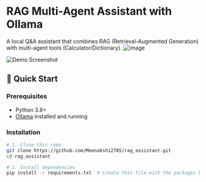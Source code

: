 # RAG Multi-Agent Assistant with Ollama

A local Q&A assistant that combines RAG (Retrieval-Augmented Generation) with multi-agent tools (Calculator/Dictionary).
![image](https://github.com/user-attachments/assets/b8fb6d05-3412-4bfc-9a0a-9a0473c2d44e)


![Demo Screenshot](https://via.placeholder.com/600x400?text=Streamlit+Interface+Preview)

## 🚀 Quick Start

### Prerequisites
- Python 3.8+
- [Ollama](https://ollama.ai/) installed and running

### Installation
```bash
# 1. Clone this repo
git clone https://github.com/Meenakshi2705/rag_assistant.git
cd rag_assistant

# 2. Install dependencies
pip install -r requirements.txt  # Create this file with the packages below
